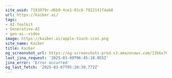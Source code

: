 ```yaml
---
site_uuid: 7183079c-d6b9-4ce1-81c6-7922141f4ab0
url: https://kaiber.ai/
tags:
- AI-Toolkit
- Generative-AI
- gen-ai--video
image: https://kaiber.ai/apple-touch-icon.png
site_name: Kaiber
title: Kaiber
og_screenshot_url: https://og-screenshots-prod.s3.amazonaws.com/1366x768/80/false/5cb73ed272e54cfa8c3056fbe38b96e36b99dd074e2840c5a0c6ff254bda6e21.jpeg
last_jina_request: '2025-03-09T06:45:10.055Z'
jina_error: 'Error occurred'
og_last_fetch: '2025-03-07T05:20:39.772Z'
---
```


